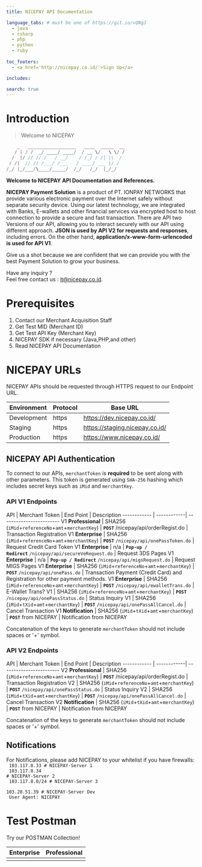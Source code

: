 ```yaml
---
title: NICEPAY API Documentation

language_tabs: # must be one of https://git.io/vQNgJ
  - java
  - csharp
  - php
  - python
  - ruby
  
toc_footers:
  - <a href='http://nicepay.co.id/'>Sign Up</a>

includes:

search: true
---
```

# Introduction

> Welcome to NICEPAY

```java
    _   __________________   ____  _____  __
   / | / /  _/ ____/ ____/  / __ \/   \ \/ /
  /  |/ // // /   / __/    / /_/ / /| |\  / 
 / /|  // // /___/ /___   / ____/ ___ |/ /  
/_/ |_/___/\____/_____/  /_/   /_/  |_/_/   

```

**Welcome to NICEPAY API Documentation and References.**

**NICEPAY Payment Solution** is a product of PT. IONPAY NETWORKS that provide various electronic payment over the Internet safely without separate security device. 
Using our latest technology, we are integrated with Banks, E-wallets and other financial services via encrypted host to host connection to provide a secure and fast transaction.
There are API two Versions of our API, allowing you to interact securely with our API using different approach. **JSON is used by API V2 for requests and responses**, including errors.
On the other hand, **application/x-www-form-urlencoded is used for API V1**.

Give us a shot because we are confident that we can provide you with the best Payment Solution to grow your business.

Have any inquiry ?<br>Feel free contact us : [it@nicepay.co.id](mailto:it@nicepay.co.id).

# Prerequisites
<ol type="1">
  <li>Contact our Merchant Acquisition Staff
  <li>Get Test MID (Merchant ID)
  <li>Get Test API Key (Merchant Key)
  
  <li>NICEPAY SDK if necessary (Java,PHP,and other)
  <li>Read NICEPAY API Documentation
</ol>

# NICEPAY URLs
NICEPAY APIs should be requested through HTTPS request to our Endpoint URL.

Environment | Protocol | Base URL
------------ | ------------| ------------------------
Development | https | https://dev.nicepay.co.id/
Staging | https | https://staging.nicepay.co.id/
Production | https | https://www.nicepay.co.id/

## NICEPAY API Authentication
To connect to our APIs, <code>merchantToken</code> is **required** to be sent along with other parameters.
This token is generated using <code>SHA-256</code> hashing which includes secret keys such as <code>iMid</code> and <code>merchantKey</code>.

### API V1 Endpoints

API | Merchant Token | End Point | Description
------------ | ------------| ------------------------
V1 <strong>Professional</strong> | SHA256 (<code>iMid</code>+<code>referenceNo</code>+<code>amt</code>+<code>merchantKey</code>) | <code><strong>POST</strong></code> <code></code>/nicepay/api/orderRegist.do</code> | Transaction Registration
V1 <strong>Enterprise</strong> | SHA256 (<code>iMid</code>+<code>referenceNo</code>+<code>amt</code>+<code>merchantKey</code>) | <code><strong>POST</strong></code> <code>/nicepay/api/onePassToken.do</code> | Request Credit Card Token
V1 <strong>Enterprise</strong> | n/a | <code><strong>Pop-up / Redirect</strong></code> <code>/nicepay/api/secureVeRequest.do</code> | Request 3DS Pages
V1 <strong>Enterprise</strong> | n/a | <code><strong>Pop-up / Redirect</strong></code> <code>/nicepay/api/migsRequest.do</code> | Request MIGS Pages
V1 <strong>Enterprise</strong> | SHA256 (<code>iMid</code>+<code>referenceNo</code>+<code>amt</code>+<code>merchantKey</code>) | <code><strong>POST</strong></code> <code>/nicepay/api/onePass.do</code> | Transaction Payment (Credit Card) and Registration for other payment methods.
V1 <strong>Enterprise</strong> | SHA256 (<code>iMid</code>+<code>referenceNo</code>+<code>amt</code>+<code>merchantKey</code>) | <code><strong>POST</strong></code> <code>/nicepay/api/ewalletTrans.do</code> | E-Wallet Trans?
V1 | SHA256 (<code>iMid</code>+<code>referenceNo</code>+<code>amt</code>+<code>merchantKey</code>) | <code><strong>POST</strong></code> <code>/nicepay/api/onePassStatus.do</code> | Status Inquiry
V1 | SHA256 (<code>iMid</code>+<code>tXid</code>+<code>amt</code>+<code>merchantKey</code>) | <code><strong>POST</strong></code> <code>/nicepay/api/onePassAllCancel.do</code> | Cancel Transaction
V1 <strong>Notification</strong> | SHA256 (<code>iMid</code>+<code>tXid</code>+<code>amt</code>+<code>merchantKey</code>) | <code><strong>POST</strong></code> from NICEPAY | Notification from NICEPAY

<aside class="notice">
Concatenation of the keys to generate <code>merchantToken</code> should not include spaces or '+' symbol.
</aside>

### API V2 Endpoints

API | Merchant Token | End Point | Description
------------ | ------------| ------------------------
V2 <strong>Professional</strong> | SHA256 (<code>iMid</code>+<code>referenceNo</code>+<code>amt</code>+<code>merchantKey</code>) | <code><strong>POST</strong></code> <code></code>/nicepay/api/orderRegist.do</code> | Transaction Registration
V2 | SHA256 (<code>iMid</code>+<code>referenceNo</code>+<code>amt</code>+<code>merchantKey</code>) | <code><strong>POST</strong></code> <code>/nicepay/api/onePassStatus.do</code> | Status Inquiry
V2 | SHA256 (<code>iMid</code>+<code>tXid</code>+<code>amt</code>+<code>merchantKey</code>) | <code><strong>POST</strong></code> <code>/nicepay/api/onePassAllCancel.do</code> | Cancel Transaction
V2 <strong>Notification</strong> | SHA256 (<code>iMid</code>+<code>tXid</code>+<code>amt</code>+<code>merchantKey</code>) | <code><strong>POST</strong></code> from NICEPAY | Notification from NICEPAY

<aside class="notice">
Concatenation of the keys to generate <code>merchantToken</code> should not include spaces or '+' symbol.
</aside>

## Notifications

For Notifications, please add NICEPAY to your whitelist if you have firewalls:<br>
<code>
103.117.8.33 # NICEPAY-Server 1 <br>
103.117.8.34 # NICEPAY-Server 2 <br>
103.117.8.0/24 # NICEPAY-Server 3 <br>
103.20.51.39 # NICEPAY-Server Dev <br>
User Agent: NICEPAY
</code>

# Test Postman
Try our POSTMAN Collection!

Enterprise | Professional
---------- | ------------
<div class="postman-run-button" data-postman-action="collection/import" data-postman-var-1="4e6690cd6c51963cf691"></div> | <div class="postman-run-button" data-postman-action="collection/import" data-postman-var-1="ea2fa74dab4e0b686e34"></div>

